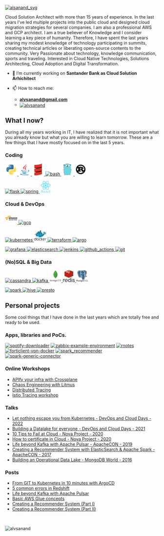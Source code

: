 [![alsanand_svg](https://readme-typing-svg.herokuapp.com/?size=40&duration=3000&color=36BCF7FF&multiline=true&width=1024&height=240&lines=Hi+%F0%9F%91%8B%2C+I%27m+%C3%81lvaro+Santos+Andr%C3%A9s;+;%F0%9F%91%B7%E2%80%8D%E2%99%82%EF%B8%8F+Solution+Architect+%7C+%E2%98%81%EF%B8%8F+Cloud+Native;%E2%9D%A4%EF%B8%8F+Open+Source+%7C+%F0%9F%93%A2+Tech+speaker)](https://www.linkedin.com/in/alvsanand/)

Cloud Solution Architect with more than 15 years of experience. In the last years I’ve led multiple projects into the public cloud and designed cloud migration strategies for several companies. I am also a professional AWS and GCP architect. 
I am a true believer of Knowledge and I consider learning a key piece of humanity. Therefore, I have spent the last years sharing my modest knowledge of technology participating in summits, creating technical articles or liberating open-source contents to the community. Very Passionate about technology, knowledge communication, sports and traveling. Interested in Cloud Native Technologies, Solutions Architecting, Cloud Adoption and Digital Transformation.

- 🔭 I’m currently working on **Santander Bank as Cloud Solution Arhichitect**

- 📫 How to reach me:
  - **[alvsanand@gmail.com](mailto:alvsanand@gmail.com)**
  - <a href="https://linkedin.com/in/alvsanand" target="blank"><img align="center" src="https://raw.githubusercontent.com/rahuldkjain/github-profile-readme-generator/master/src/images/icons/Social/linked-in-alt.svg" alt="alvsanand" height="15" width="15" /></a>


## What I now?

During all my years working in IT, I have realized that it is not important what you already know but what you are willing to learn tomorrow. These are a few things that I have mostly focused on in the last 5 years.

### Coding

<p align="left">
  <a href="https://www.python.org" target="_blank" rel="noreferrer"> <img src="https://raw.githubusercontent.com/devicons/devicon/master/icons/python/python-original.svg" alt="python" width="40" height="40"/> </a>
  <a href="https://www.java.com" target="_blank" rel="noreferrer"> <img src="https://raw.githubusercontent.com/devicons/devicon/master/icons/java/java-original.svg" alt="java" width="40" height="40"/> </a>
  <a href="https://www.scala-lang.org" target="_blank" rel="noreferrer"> <img src="https://raw.githubusercontent.com/devicons/devicon/master/icons/scala/scala-original.svg" alt="scala" width="40" height="40"/> </a>
  <a href="https://www.gnu.org/software/bash/" target="_blank" rel="noreferrer"> <img src="https://www.vectorlogo.zone/logos/gnu_bash/gnu_bash-icon.svg" alt="bash" width="40" height="40"/> </a>
  <a href="https://golang.org" target="_blank" rel="noreferrer"> <img src="https://raw.githubusercontent.com/devicons/devicon/master/icons/go/go-original.svg" alt="go" width="40" height="40"/> </a>
  <a href="https://www.rust-lang.org" target="_blank" rel="noreferrer"> <img src="https://raw.githubusercontent.com/devicons/devicon/master/icons/rust/rust-plain.svg" alt="rust" width="40" height="40"/> </a>

  <a href="https://flask.palletsprojects.com/" target="_blank" rel="noreferrer"> <img src="https://www.vectorlogo.zone/logos/pocoo_flask/pocoo_flask-icon.svg" alt="flask" width="40" height="40"/> </a>
  <a href="https://spring.io/" target="_blank" rel="noreferrer"> <img src="https://www.vectorlogo.zone/logos/springio/springio-icon.svg" alt="spring" width="40" height="40"/> </a>
  <a href="https://reactjs.org/" target="_blank" rel="noreferrer"> <img src="https://raw.githubusercontent.com/devicons/devicon/master/icons/react/react-original-wordmark.svg" alt="react" width="40" height="40"/> </a>
</p>

### Cloud & DevOps

<p align="left">
 <a href="https://aws.amazon.com" target="_blank" rel="noreferrer"> <img src="https://raw.githubusercontent.com/devicons/devicon/master/icons/amazonwebservices/amazonwebservices-original-wordmark.svg" alt="aws" width="40" height="40"/> </a>
 <a href="https://cloud.google.com" target="_blank" rel="noreferrer"> <img src="https://www.vectorlogo.zone/logos/google_cloud/google_cloud-icon.svg" alt="gcp" width="40" height="40"/> </a>

 <a href="https://kubernetes.io" target="_blank" rel="noreferrer"> <img src="https://www.vectorlogo.zone/logos/kubernetes/kubernetes-icon.svg" alt="kubernetes" width="40" height="40"/> </a>
 <a href="https://www.docker.com/" target="_blank" rel="noreferrer"> <img src="https://raw.githubusercontent.com/devicons/devicon/master/icons/docker/docker-original-wordmark.svg" alt="docker" width="40" height="40"/> </a>
 <a href="https://www.terraform.io/" target="_blank" rel="noreferrer"> <img src="https://www.vectorlogo.zone/logos/terraformio/terraformio-ar21.svg" alt="terraform" width="40" height="40"/> </a>
 <a href="https://argoproj.github.io/" target="_blank" rel="noreferrer"> <img src="https://www.vectorlogo.zone/logos/argoprojio/argoprojio-ar21.svg" alt="argo" width="40" height="40"/> </a>

 <a href="https://grafana.com" target="_blank" rel="noreferrer"> <img src="https://www.vectorlogo.zone/logos/grafana/grafana-icon.svg" alt="grafana" width="40" height="40"/> </a>
 <a href="https://www.elastic.co" target="_blank" rel="noreferrer"> <img src="https://www.vectorlogo.zone/logos/elastic/elastic-icon.svg" alt="elasticsearch" width="40" height="40"/> </a>
 <a href="https://www.jenkins.io" target="_blank" rel="noreferrer"> <img src="https://www.vectorlogo.zone/logos/jenkins/jenkins-icon.svg" alt="jenkins" width="40" height="40"/> </a>
 <a href="https://github.com/features/actions" target="_blank" rel="noreferrer"> <img src="https://www.vectorlogo.zone/logos/github/github-tile.svg" alt="github_actions" width="40" height="40"/> </a>
 <a href="https://git-scm.com/" target="_blank" rel="noreferrer"> <img src="https://www.vectorlogo.zone/logos/git-scm/git-scm-icon.svg" alt="git" width="40" height="40"/> </a>
</p>

### (No)SQL & Big Data

<p align="left">
 <a href="https://cassandra.apache.org/" target="_blank" rel="noreferrer"> <img src="https://www.vectorlogo.zone/logos/apache_cassandra/apache_cassandra-icon.svg" alt="cassandra" width="40" height="40"/> </a>
 <a href="https://kafka.apache.org/" target="_blank" rel="noreferrer"> <img src="https://www.vectorlogo.zone/logos/apache_kafka/apache_kafka-icon.svg" alt="kafka" width="40" height="40"/> </a>
 <a href="https://www.mongodb.com/" target="_blank" rel="noreferrer"> <img src="https://raw.githubusercontent.com/devicons/devicon/master/icons/mongodb/mongodb-original-wordmark.svg" alt="mongodb" width="40" height="40"/> </a>
 <a href="https://redis.io" target="_blank" rel="noreferrer"> <img src="https://raw.githubusercontent.com/devicons/devicon/master/icons/redis/redis-original-wordmark.svg" alt="redis" width="40" height="40"/> </a>
 <a href="https://www.postgresql.org" target="_blank" rel="noreferrer"> <img src="https://raw.githubusercontent.com/devicons/devicon/master/icons/postgresql/postgresql-original-wordmark.svg" alt="postgresql" width="40" height="40"/> </a>

 <a href="https://spark.apache.org/" target="_blank" rel="noreferrer"> <img src="https://www.vectorlogo.zone/logos/apache_spark/apache_spark-icon.svg" alt="spark" width="40" height="40"/> </a>
 <a href="https://hive.apache.org/" target="_blank" rel="noreferrer"> <img src="https://www.vectorlogo.zone/logos/apache_hive/apache_hive-icon.svg" alt="hive" width="40" height="40"/> </a>
 <a href="https://prestodb.io/" target="_blank" rel="noreferrer"> <img src="https://www.vectorlogo.zone/logos/prestodb/prestodb-ar21.svg" alt="presto" width="40" height="40"/> </a>
</p>

## Personal projects

Some cool things that I have done in the last years which are totally free and ready to be used.

### Apps, libraries and PoCs.

[![spotify-downloader](https://github-readme-stats.vercel.app/api/pin/?username=alvsanand&repo=spotify-downloader)](https://github.com/alvsanand/spotify-downloader)
[![zabbix-example-environment](https://github-readme-stats.vercel.app/api/pin/?username=alvsanand&repo=zabbix-example-environment)](https://github.com/alvsanand/zabbix-example-environment)
[![rnotes](https://github-readme-stats.vercel.app/api/pin/?username=alvsanand&repo=rnotes)](https://github.com/alvsanand/rnotes)
[![forticlient-vpn-docker](https://github-readme-stats.vercel.app/api/pin/?username=alvsanand&repo=forticlient-vpn-docker)](https://github.com/alvsanand/forticlient-vpn-docker)
[![spark_recommender](https://github-readme-stats.vercel.app/api/pin/?username=alvsanand&repo=spark_recommender)](https://github.com/alvsanand/spark_recommender)
[![spark-generic-connector](https://github-readme-stats.vercel.app/api/pin/?username=alvsanand&repo=spark-generic-connector)](https://github.com/alvsanand/spark-generic-connector)

### Online Workshops

- [APIfy your infra with Crossplane](https://alvsanand.github.io/apify-your-infra-with-crossplane/)
- [Chaos Engineering with Litmus](https://github.com/alvsanand/litmus-chaos-demo)
- [Distributed Tracing](https://alvsanand.github.io/distributed-tracing-workshop/)
- [Istio Tracing workshop](https://alvsanand.github.io/istio-workshop/)

### Talks

- [Let nothing escape you from Kubernetes - DevOps and Cloud Days - 2022](https://devopsandclouddays.com)
- [Building a Datalake for everyone - DevOps and Cloud Days - 2021](https://devopsandclouddays.com)
- [10 Tips to Fail at Cloud - Nova Project - 2020](https://bluetab.net)
- [How to certificate in Cloud - Nova Project - 2020](https://bluetab.net)
- [Life beyond Kafka with Apache Pulsar - ApacheCON - 2019](https://feathercast.apache.org/2019/09/12/life-beyond-kafka-with-apache-pulsar-alvaro-santos-andres-javier-santos-andres/)
- [Creating a Recommender System with ElasticSearch & Apache Spark - ApacheCON - 2017](https://apachebigdata2017.sched.com/event/9zsO/creating-a-recommender-system-with-elasticsearch-apache-spark-alvaro-santos-andres-ericsson)
- [Building an Operational Data Lake - MongoDB World - 2016](https://www.mongodb.com/blog/post/mongodb-and-stratio-building-an-operational-data-lake-for-one-of-spains-largest-insurance-companies)

### Posts

- [From GIT to Kubernetes in 10 minutes with ArgoCD](https://santandergto.com/en/from-git-to-kubernetes-in-10-minutes-with-argocd/)
- [5 common errors in Redshift](https://bluetab.net/en/5-common-errors-in-redshift/)
- [Life beyond Kafka with Apache Pulsar](https://dzone.com/articles/life-beyond-kafka-with-apache-pulsar)
- [Basic AWS Glue concepts](https://bluetab.net/en/bluetab/)
- [Creating a Recommender System (Part I)](https://blog.stratio.com/creating-a-recommender-system-part-i/)
- [Creating a Recommender System (Part II)](https://blog.stratio.com/creating-recommender-system-part-two/)

<br/>

<p><img align="center" src="https://github-readme-stats.vercel.app/api/top-langs?username=alvsanand&show_icons=true&locale=en&layout=compact" alt="alvsanand" /></p>
